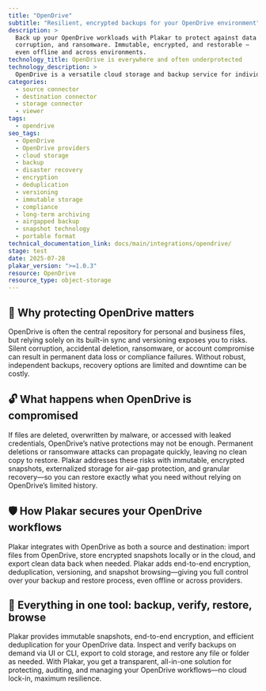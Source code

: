 ```yaml
---
title: "OpenDrive"
subtitle: "Resilient, encrypted backups for your OpenDrive environment"
description: >
  Back up your OpenDrive workloads with Plakar to protect against data loss,
  corruption, and ransomware. Immutable, encrypted, and restorable —
  even offline and across environments.
technology_title: OpenDrive is everywhere and often underprotected
technology_description: >
  OpenDrive is a versatile cloud storage and backup service for individuals and businesses, offering file sync, online storage, and collaboration tools. Its flexibility makes it a popular choice for storing critical data, but native protections like versioning and trash bins are limited. Plakar helps you secure OpenDrive data with encrypted, immutable backups, ensuring you can restore files even after deletion, corruption, or compromise.
categories:
  - source connector
  - destination connector
  - storage connector
  - viewer
tags:
  - opendrive
seo_tags:
  - OpenDrive
  - OpenDrive providers
  - cloud storage
  - backup
  - disaster recovery
  - encryption
  - deduplication
  - versioning
  - immutable storage
  - compliance
  - long-term archiving
  - airgapped backup
  - snapshot technology
  - portable format
technical_documentation_link: docs/main/integrations/opendrive/
stage: test
date: 2025-07-28
plakar_version: ">=1.0.3"
resource: OpenDrive
resource_type: object-storage
---
```


## 🧠 Why protecting OpenDrive matters

OpenDrive is often the central repository for personal and business files, but relying solely on its built-in sync and versioning exposes you to risks. Silent corruption, accidental deletion, ransomware, or account compromise can result in permanent data loss or compliance failures. Without robust, independent backups, recovery options are limited and downtime can be costly.

## 🔓 What happens when OpenDrive is compromised

If files are deleted, overwritten by malware, or accessed with leaked credentials, OpenDrive’s native protections may not be enough. Permanent deletions or ransomware attacks can propagate quickly, leaving no clean copy to restore. Plakar addresses these risks with immutable, encrypted snapshots, externalized storage for air-gap protection, and granular recovery—so you can restore exactly what you need without relying on OpenDrive’s limited history.

## 🛡️ How Plakar secures your OpenDrive workflows

Plakar integrates with OpenDrive as both a source and destination: import files from OpenDrive, store encrypted snapshots locally or in the cloud, and export clean data back when needed. Plakar adds end-to-end encryption, deduplication, versioning, and snapshot browsing—giving you full control over your backup and restore process, even offline or across providers.

## 🧰 Everything in one tool: backup, verify, restore, browse

Plakar provides immutable snapshots, end-to-end encryption, and efficient deduplication for your OpenDrive data. Inspect and verify backups on demand via UI or CLI, export to cold storage, and restore any file or folder as needed. With Plakar, you get a transparent, all-in-one solution for protecting, auditing, and managing your OpenDrive workflows—no cloud lock-in, maximum resilience.

